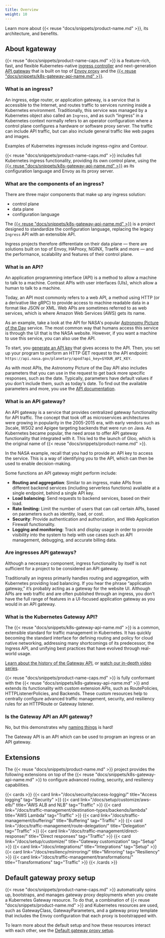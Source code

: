 ```yaml
---
title: Overview
weight: 10
---
```


Learn more about {{< reuse "docs/snippets/product-name.md" >}}, its architecture, and benefits. 

## About kgateway

{{< reuse "docs/snippets/product-name-caps.md" >}} is a feature-rich, fast, and flexible Kubernetes-native [ingress controller](#what-is-an-ingress) and next-generation [API gateway](#what-is-an-api-gateway) that is built on top of [Envoy proxy](https://www.envoyproxy.io/) and the [{{< reuse "docs/snippets/k8s-gateway-api-name.md" >}}](#what-is-the-kubernetes-gateway-api). 

### What is an ingress?

An ingress, edge router, or application gateway, is a service that is accessible to the Internet, and routes traffic to services running inside a Kubernetes environment. Traditionally, this service was managed by a Kubernetes object also called an `Ingress`, and as such “ingress” in a Kubernetes context normally refers to an operator configuration where a control plane configures a hardware or software proxy server. The traffic can include API traffic, but can also include general traffic like web pages and images.

Examples of Kubernetes ingresses include ingress-nginx and Contour.

{{< reuse "docs/snippets/product-name-caps.md" >}} includes full Kubernetes ingress functionality, providing its own control plane, using the [{{< reuse "docs/snippets/k8s-gateway-api-name.md" >}}](#what-is-the-kubernetes-gateway-api) as its configuration language and Envoy as its proxy server.

### What are the components of an ingress?

There are three major components that make up any ingress solution:

* control plane  
* data plane  
* configuration language

The [{{< reuse "docs/snippets/k8s-gateway-api-name.md" >}}](#what-is-the-kubernetes-gateway-api) is a project designed to standardize the configuration language, replacing the legacy `Ingress` API with an extensible API.

Ingress projects therefore differentiate on their data plane — there are solutions built on top of Envoy, HAProxy, NGINX, Traefik and more — and the performance, scalability and features of their control plane.

<!-- There are multiple ingress projects based on Envoy alone. [Learn how kgateway differs from the others](#TODO). -->

### What is an API?

An application programming interface (API) is a method to allow a machine to talk to a machine. Contrast APIs with user interfaces (UIs), which allow a human to talk to a machine.

Today, an API most commonly refers to a web API, a method using HTTP (or a derivative like gRPC) to provide access to machine readable data in a format like JSON or XML. Web APIs are sometimes referred to as web services, which is where Amazon Web Services (AWS) gets its name.

As an example, take a look at the API for NASA's popular [Astronomy Picture of the Day](https://apod.nasa.gov/apod/astropix.html) service. The most common way that humans access this service is through the UI that is the NASA website. However, if you want a machine to use this service, you can also use the API.

To start, you [generate an API key](https://api.nasa.gov/) that gives access to the API. Then, you set up your program to perform an HTTP GET request to the API endpoint: `https://api.nasa.gov/planetary/apod?api_key=$YOUR_API_KEY`. 

As with most APIs, the Astronomy Picture of the Day API also includes parameters that you can use in the request to get back more specific responses, such as the date. Typically, parameters have default values if you don't include them, such as today's date. To find out the available parameters and more, you use the [API documentation](https://github.com/nasa/apod-api?tab=readme-ov-file#docs-).

### What is an API gateway?

An API gateway is a service that provides centralized gateway functionality for API traffic. The concept that took off as microservices architectures were growing in popularity in the 2005-2015 era, with early vendors such as 3scale, WSO2 and Apigee targeting backends that were run on Java. As Kubernetes became popular, the need arose to offer API gateway functionality that integrated with it. This led to the launch of Gloo, which is the original name of {{< reuse "docs/snippets/product-name.md" >}}.

In the NASA example, recall that you had to provide an API key to access the service. This is a way of identifying you to the API, which can then be used to enable decision-making.

Some functions an API gateway might perform include:

* **Routing and aggregation**: Similar to an ingress, make APIs from different backend services (including serverless functions) available at a single endpoint, behind a single API key.
* **Load balancing**: Send requests to backend services, based on their load.
* **Rate limiting:** Limit the number of users that can call certain APIs, based on parameters such as identity, load, or cost.
* **Security**: Provide authentication and authorization, and Web Application Firewall functionality.
* **Logging and monitoring**: Track and display usage in order to provide visibility into the system to help with use cases such as API management, debugging, and accurate billing data.

### Are ingresses API gateways?

Although a necessary component, ingress functionality by itself is not sufficient for a project to be considered an API gateway.

Traditionally an ingress primarily handles routing and aggregation, with Kubernetes providing load balancing. If you hear the phrase “application gateway,” it’s probably acting as a gateway for the website UI. Although APIs are web traffic and are often published through an ingress, you don’t have the full range of features in a UI-focused application gateway as you would in an API gateway.

### What is the Kubernetes Gateway API?

The {{< reuse "docs/snippets/k8s-gateway-api-name.md" >}} is a common, extensible standard for traffic management in Kubernetes. It has quickly becoming the standard interface for defining routing and policy for cloud native networking, addressing many shortcomings of its predecessor, the Ingress API, and unifying best practices that have evolved through real-world usage.

[Learn about the history of the Gateway API](/blog/introduction-to-kubernetes-gateway-api/), or [watch our in-depth video series](/resources/videos/).

{{< reuse "docs/snippets/product-name-caps.md" >}} is fully conformant with the {{< reuse "docs/snippets/k8s-gateway-api-name.md" >}} and extends its functionality with custom extension APIs, such as RoutePolicies, HTTPListenerPolicies, and Backends. These custom resources help to centrally configure advanced traffic management, security, and resiliency rules for an HTTPRoute or Gateway listener.

### Is the Gateway API an API gateway?

No, but this demonstrates why [naming things](https://www.karlton.org/2017/12/naming-things-hard/) is hard!

The Gateway API is an API which can be used to program an ingress or an API gateway.

## Extensions

The {{< reuse "docs/snippets/product-name.md" >}} project provides the following extensions on top of the {{< reuse "docs/snippets/k8s-gateway-api-name.md" >}} to configure advanced routing, security, and resiliency capabilities.

{{< cards >}}
  {{< card link="/docs/security/access-logging/" title="Access logging" tag="Security" >}}
  {{< card link="/docs/setup/customize/aws-elb/" title="AWS ALB and NLB" tag="Traffic" >}}
  {{< card link="/docs/traffic-management/destination-types/backends/lambda" title="AWS Lambda" tag="Traffic" >}}
  {{< card link="/docs/traffic-management/buffering/" title="Buffering" tag="Traffic" >}}
  {{< card link="/docs/traffic-management/route-delegation/" title="Delegation" tag="Traffic" >}}
  {{< card link="/docs/traffic-management/direct-response/" title="Direct responses" tag="Traffic" >}}
  {{< card link="/docs/setup/customize/" title="Gateway customization" tag="Setup" >}}
  {{< card link="/docs/integrations/" title="Integrations" tag="Setup" >}}
  {{< card link="/docs/resiliency/mirroring/" title="Mirroring" tag="Resiliency" >}}
  {{< card link="/docs/traffic-management/transformations/" title="Transformations" tag="Traffic" >}}
{{< /cards >}}

## Default gateway proxy setup

{{< reuse "docs/snippets/product-name-caps.md" >}} automatically spins up, bootstraps, and manages gateway proxy deployments when you create a Kubernetes Gateway resource. To do that, a combination of {{< reuse "docs/snippets/product-name.md" >}} and Kubernetes resources are used, such as GatewayClass, GatewayParameters, and a gateway proxy template that includes the Envoy configuration that each proxy is bootstrapped with. 

To learn more about the default setup and how these resources interact with each other, see the [Default gateway proxy setup](/docs/setup/default/).
